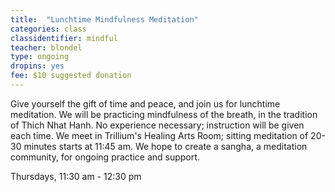 ```yaml
---
title:  "Lunchtime Mindfulness Meditation"
categories: class
classidentifier: mindful
teacher: blondel
type: ongoing
dropins: yes
fee: $10 suggested donation
---
```

Give yourself the gift of time and peace, and join us for lunchtime meditation.
We will be practicing mindfulness of the breath, in the tradition of Thich Nhat
Hanh. No experience necessary; instruction will be given each time. We meet in
Trillium's Healing Arts Room; sitting meditation of 20-30 minutes starts at 11:45 am.
We hope to create a sangha, a meditation community, for ongoing practice and support.

Thursdays, 11:30 am - 12:30 pm
